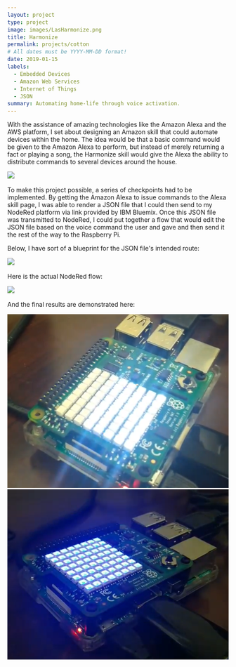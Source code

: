 ```yaml
---
layout: project
type: project
image: images/LasHarmonize.png
title: Harmonize
permalink: projects/cotton
# All dates must be YYYY-MM-DD format!
date: 2019-01-15
labels:
  - Embedded Devices
  - Amazon Web Services
  - Internet of Things
  - JSON
summary: Automating home-life through voice activation. 
---
```


With the assistance of amazing technologies like the Amazon Alexa and the AWS platform, I set about designing an Amazon skill that could automate devices within the home. The idea would be that a basic command would be given to the Amazon Alexa to perform, but instead of merely returning a fact or playing a song, the Harmonize skill would give the Alexa the ability to distribute commands to several devices around the house. 

<img class="ui image" src="{{ site.baseurl }}/images/AlexaPlatform.PNG">

To make this project possible, a series of checkpoints had to be implemented. By getting the Amazon Alexa to issue commands to the Alexa skill page, I was able to render a JSON file that I could then send to my NodeRed platform via link provided by IBM Bluemix. Once this JSON file was transmitted to NodeRed, I could put together a flow that would edit the JSON file based on the voice command the user and gave and then send it the rest of the way to the Raspberry Pi. 

Below, I have sort of a blueprint for the JSON file's intended route:

<img class="ui image" src="{{ site.baseurl }}/images/HarmonizewoReturn (2).jpeg">

Here is the actual NodeRed flow:

<img class="ui image" src="{{ site.baseurl }}/images/NodeRedFlow.PNG">

And the final results are demonstrated here:

<div class="ui medium rounded images">
  <img class="ui image" src="../images/PiForHello.PNG">
  <img class="ui image" src="../images/BlueBurn.PNG">
</div>
